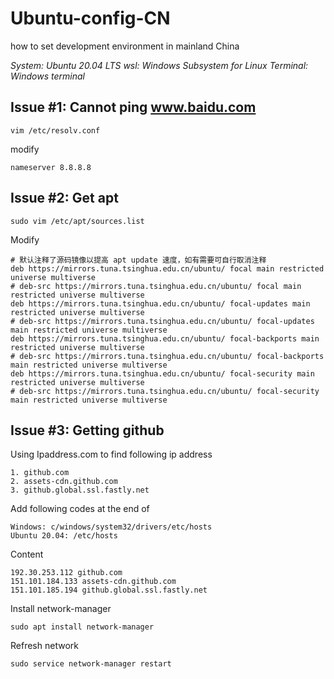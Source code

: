 # Ubuntu-config-CN
how to set development environment in mainland China

*System: Ubuntu 20.04 LTS*
*wsl: Windows Subsystem for Linux*
*Terminal: Windows terminal*

## Issue #1: Cannot ping www.baidu.com

```
vim /etc/resolv.conf 
```
modify
```
nameserver 8.8.8.8
```

## Issue #2: Get apt
```
sudo vim /etc/apt/sources.list
```
Modify
```
# 默认注释了源码镜像以提高 apt update 速度，如有需要可自行取消注释
deb https://mirrors.tuna.tsinghua.edu.cn/ubuntu/ focal main restricted universe multiverse
# deb-src https://mirrors.tuna.tsinghua.edu.cn/ubuntu/ focal main restricted universe multiverse
deb https://mirrors.tuna.tsinghua.edu.cn/ubuntu/ focal-updates main restricted universe multiverse
# deb-src https://mirrors.tuna.tsinghua.edu.cn/ubuntu/ focal-updates main restricted universe multiverse
deb https://mirrors.tuna.tsinghua.edu.cn/ubuntu/ focal-backports main restricted universe multiverse
# deb-src https://mirrors.tuna.tsinghua.edu.cn/ubuntu/ focal-backports main restricted universe multiverse
deb https://mirrors.tuna.tsinghua.edu.cn/ubuntu/ focal-security main restricted universe multiverse
# deb-src https://mirrors.tuna.tsinghua.edu.cn/ubuntu/ focal-security main restricted universe multiverse
```

## Issue #3: Getting github
Using Ipaddress.com to find following ip address
```
1. github.com
2. assets-cdn.github.com
3. github.global.ssl.fastly.net
```
Add following codes at the end of
```
Windows: c/windows/system32/drivers/etc/hosts
Ubuntu 20.04: /etc/hosts
```
Content
```
192.30.253.112 github.com
151.101.184.133 assets-cdn.github.com
151.101.185.194 github.global.ssl.fastly.net
```
Install network-manager
```
sudo apt install network-manager
```
Refresh network
```
sudo service network-manager restart
```

